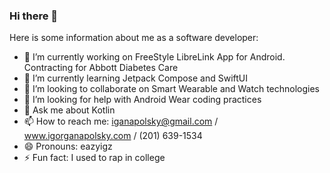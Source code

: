 ### Hi there 👋

Here is some information about me as a software developer:

- 🔭 I’m currently working on FreeStyle LibreLink App for Android.  Contracting for Abbott Diabetes Care
- 🌱 I’m currently learning Jetpack Compose and SwiftUI
- 👯 I’m looking to collaborate on Smart Wearable and Watch technologies
- 🤔 I’m looking for help with Android Wear coding practices
- 💬 Ask me about Kotlin
- 📫 How to reach me: iganapolsky@gmail.com / www.igorganapolsky.com / (201) 639-1534
- 😄 Pronouns: eazyigz
- ⚡ Fun fact: I used to rap in college
